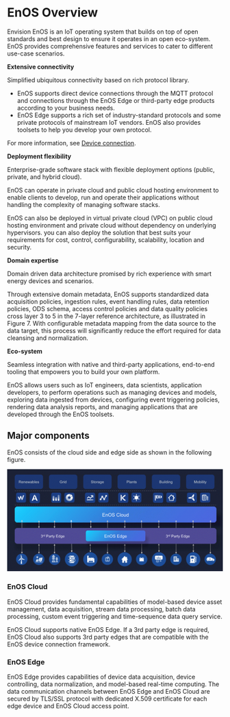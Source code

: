 # EnOS Overview

Envision EnOS is an IoT operating system that builds on top of open standards and best design to ensure it operates in an open eco-system. EnOS provides comprehensive features and services to cater to different use-case scenarios.

**Extensive connectivity**

Simplified ubiquitous connectivity based on rich protocol library.
- EnOS supports direct device connections through the MQTT protocol and connections through the EnOS Edge or third-party edge products according to your business needs.
- EnOS Edge supports a rich set of industry-standard protocols and some private protocols of mainstream IoT vendors. EnOS also provides toolsets to help you develop your own protocol.

For more information, see [Device connection](https://docs.envisioniot.com/docs/device-connection/en/latest/deviceconnection_overview.html).

**Deployment flexibility**

Enterprise-grade software stack with flexible deployment options (public, private, and hybrid cloud).

EnOS can operate in private cloud and public cloud hosting environment to enable clients to develop, run and operate their applications without handling the complexity of managing software stacks.

EnOS can also be deployed in virtual private cloud (VPC) on public cloud hosting environment and private cloud without dependency on underlying hypervisors. you can also deploy the solution that best suits your requirements for cost, control, configurability, scalability, location and security.


**Domain expertise**

Domain driven data architecture promised by rich experience with smart energy devices and scenarios.

Through extensive domain metadata, EnOS supports standardized data acquisition policies, ingestion rules, event handling rules, data retention policies, ODS schema, access control policies and data quality policies cross layer 3 to 5 in the 7-layer reference architecture, as illustrated in Figure 7.
With configurable metadata mapping from the data source to the data target, this process will significantly reduce the effort required for data cleansing and normalization.

**Eco-system**

Seamless integration with native and third-party applications, end-to-end tooling that empowers you to build your own platform.

EnOS allows users such as IoT engineers, data scientists, application developers, to perform operations such as managing devices and models, exploring data ingested from devices, configuring event triggering policies, rendering data analysis reports, and managing applications that are developed through the EnOS toolsets.

<!--Need to add description about the end user, system admins and application users-->


## Major components

EnOS consists of the cloud side and edge side as shown in the following figure.

![EnOS architecture](architecture.gif)

### EnOS Cloud

EnOS Cloud provides fundamental capabilities of model-based device asset
management, data acquisition, stream data processing, batch data processing,
custom event triggering and time-sequence data query service.

EnOS Cloud supports native EnOS Edge. If a 3rd party edge is required, EnOS
Cloud also supports 3rd party edges that are compatible with the EnOS device
connection framework.

### EnOS Edge

EnOS Edge provides capabilities of device data acquisition, device controlling,
data normalization, and model-based real-time computing. The data communication
channels between EnOS Edge and EnOS Cloud are secured by TLS/SSL protocol with
dedicated X.509 certificate for each edge device and EnOS Cloud access point.
